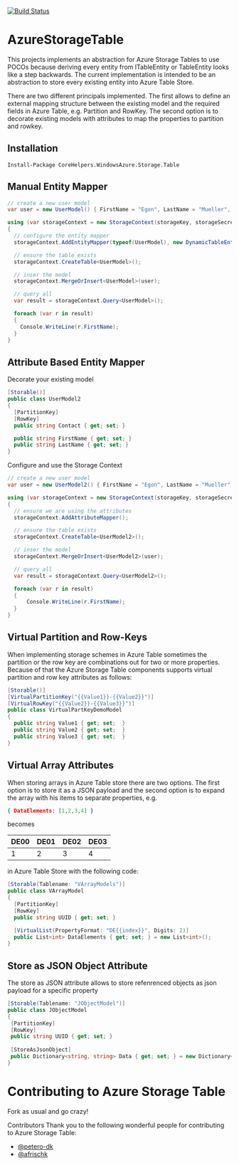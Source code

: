 [![Build Status](https://github.com/CoreHelpers/AzureStorageTable/actions/workflows/ci-build.yml/badge.svg)](https://github.com/CoreHelpers/AzureStorageTable/actions/workflows/ci-build.yml)

# AzureStorageTable
This projects implements an abstraction for Azure Storage Tables to use POCOs because deriving every entity 
from ITableEntity or TableEntity looks like a step backwards. The current implementation is intended to be an 
abstraction to store every existing entity into Azure Table Store.

There are two different principals implemented. The first allows to define an external mapping structure between 
the existing model and the required fields in Azure Table, e.g. Partition and RowKey. The second option is to 
decorate existing  models with attributes to map the properties to partition and rowkey.

## Installation

```
Install-Package CoreHelpers.WindowsAzure.Storage.Table
```

## Manual Entity Mapper

```csharp
// create a new user model
var user = new UserModel() { FirstName = "Egon", LastName = "Mueller", Contact = "em@acme.org" };

using (var storageContext = new StorageContext(storageKey, storageSecret))
{
  // configure the entity mapper
  storageContext.AddEntityMapper(typeof(UserModel), new DynamicTableEntityMapper() { TableName = "UserProfiles", PartitionKeyPropery = "Contact", RowKeyProperty = "Contact" });

  // ensure the table exists
  storageContext.CreateTable<UserModel>();

  // inser the model
  storageContext.MergeOrInsert<UserModel>(user);

  // query all
  var result = storageContext.Query<UserModel>();

  foreach (var r in result)
  {
    Console.WriteLine(r.FirstName);
  }
}
```

## Attribute Based Entity Mapper

Decorate your existing model 
```csharp
[Storable()]
public class UserModel2
{                       
  [PartitionKey]
  [RowKey]
  public string Contact { get; set; }

  public string FirstName { get; set; } 
  public string LastName { get; set; }                		
}
```

Configure and use the Storage Context
```csharp
// create a new user model
var user = new UserModel2() { FirstName = "Egon", LastName = "Mueller", Contact = "em@acme.org" };            

using (var storageContext = new StorageContext(storageKey, storageSecret))
{
  // ensure we are using the attributes
  storageContext.AddAttributeMapper();

  // ensure the table exists
  storageContext.CreateTable<UserModel2>();

  // inser the model
  storageContext.MergeOrInsert<UserModel2>(user);

  // query all
  var result = storageContext.Query<UserModel2>();

  foreach (var r in result)
  {
      Console.WriteLine(r.FirstName);
  }
}
```

## Virtual Partition and Row-Keys
When implementing storage schemes in Azure Table sometimes the partition or the row key are combinations out for two or more properties. Because of that the Azure Storage Table components supports virtual partition and row key attributes as follows:

```csharp
[Storable()]
[VirtualPartitionKey("{{Value1}}-{{Value2}}")]
[VirtualRowKey("{{Value2}}-{{Value3}}")]
public class VirtualPartKeyDemoModel
{
  public string Value1 { get; set;  }
  public string Value2 { get; set;  }				
  public string Value3 { get; set;  }
}
 ```

## Virtual Array Attributes
When storing arrays in Azure Table store there are two options. The first option is to store it as a JSON payload and the second option is to expand the array with his items to separate properties, e.g.

```json
{ DataElements: [1,2,3,4] }
```

becomes 

| DE00 | DE01 | DE02 | DE03 |
| --- | --- | --- | --- |
| 1 | 2 | 3 | 4 |

in Azure Table Store with the following code: 

```csharp
[Storable(Tablename: "VArrayModels")]
public class VArrayModel
{
  [PartitionKey]
  [RowKey]
  public string UUID { get; set; }

  [VirtualList(PropertyFormat: "DE{{index}}", Digits: 2)]
  public List<int> DataElements { get; set; } = new List<int>();
}
```

## Store as JSON Object Attribute
The store as JSON attribute allows to store refenrenced objects as json payload for a specific property
 
```csharp 
[Storable(Tablename: "JObjectModel")]
public class JObjectModel
{
 [PartitionKey]
 [RowKey]
 public string UUID { get; set; }
 
 [StoreAsJsonObject]
 public Dictionary<string, string> Data { get; set; } = new Dictionary<string, string>();
}
```

# Contributing to Azure Storage Table
Fork as usual and go crazy!

Contributors
Thank you to the following wonderful people for contributing to Azure Storage Table:

* [@petero-dk](https://github.com/petero-dk)
* [@afrischk](https://github.com/afrischk)
